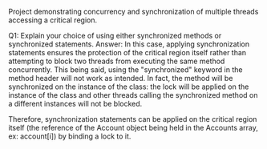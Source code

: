 Project demonstrating concurrency and synchronization of multiple threads accessing a critical region.

Q1: Explain your choice of using either synchronized methods or synchronized statements. 
Answer: 
  In this case, applying synchronization statements ensures the protection of the critical region itself rather than attempting to block two threads from executing the same method concurrently. 
This being said, using the "synchronized" keyword in the method header will not work as intended. In fact, the method will be synchronized on the instance of the class: the lock will be applied on the instance of the class and other threads calling the synchronized method on a different instances will not be blocked.

  Therefore, synchronization statements can be applied on the critical region itself (the reference of the Account object being held in the Accounts array, ex: account[i]) by binding a lock to it.

